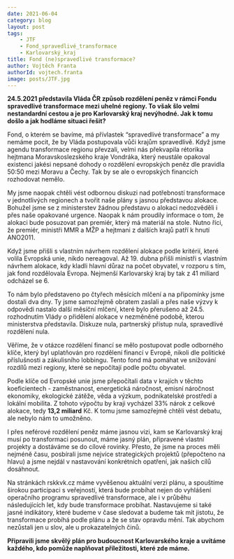 ```yaml
---
date: 2021-06-04
category: blog
layout: post
tags:
    - JTF
    - Fond_spravedlivé_transformace
    - Karlovarský_kraj
title: Fond (ne)spravedlivé transformace?
author: Vojtěch Franta
authorId: vojtech.franta
image: posts/JTF.jpg
---
```

**24.5.2021 představila Vláda ČR způsob rozdělení peněz v rámci Fondu spravedlivé transformace mezi uhelné regiony. To však šlo velmi nestandardní cestou a je pro Karlovarský kraj nevýhodné. Jak k tomu došlo a jak hodláme situaci řešit?**

Fond, o kterém se bavíme, má přívlastek “spravedlivé transformace” a my nemáme pocit, že by Vláda postupovala vůči krajům spravedlivě. Když jsme agendu transformace regionu převzali, velmi nás překvapila rétorika hejtmana Moravskoslezského kraje Vondráka, který neustále opakoval existenci jakési nepsané dohody o rozdělení evropských peněz dle pravidla 50:50 mezi Moravu a Čechy. Tak by se ale o evropských financích rozhodovat nemělo.

My jsme naopak chtěli vést odbornou diskuzi nad potřebností transformace v jednotlivých regionech a tvořit naše plány s jasnou představou alokace. Bohužel jsme se z ministerstev žádnou představu o alokaci nedozvěděli i přes naše opakované urgence. Naopak k nám proudily informace o tom, že alokaci bude posuzovat pan premiér, který má materiál na stole. Nutno říci, že premiér, ministři MMR a MŽP a hejtmani z dalších krajů patří k hnutí ANO2011.  

Když jsme přišli s vlastním návrhem rozdělení alokace podle kritérií, které volila Evropská unie, nikdo nereagoval. Až 19. dubna přišli ministři s vlastním návrhem alokace, kdy kladli hlavní důraz na počet obyvatel, v rozporu s tím, jak fond rozdělovala Evropa. Nejmenší Karlovarský kraj by tak z 41 miliard odcházel se 6. 

To nám bylo představeno po čtyřech měsících mlčení a na připomínky jsme dostali dva dny. Ty jsme samozřejmě obratem zaslali a přes naše výzvy k odpovědi nastalo další měsíční mlčení, které bylo přerušeno až 24.5. rozhodnutím Vlády o přidělení alokace v nezměněné podobě, kterou ministerstva představila. Diskuze nula, partnerský přístup nula, spravedlivé rozdělení nula.  

Věříme, že v otázce rozdělení financí se mělo postupovat podle odborného klíče, který byl uplatňován pro rozdělení financí v Evropě, nikoli dle politické příslušnosti a zákulisního lobbingu. Tento fond má pomáhat ve snižování rozdílů mezi regiony, které se nepočítají podle počtu obyvatel.  

Podle klíče od Evropské unie jsme přepočítali data v krajích v těchto koeficientech - zaměstnanost, energetická náročnost, emisní náročnost ekonomiky, ekologické zátěže, věda a výzkum, podnikatelské prostředí a lokální mobilita. Z tohoto výpočtu by kraji vycházel 33% nárok z celkové alokace, tedy **13,2 miliard** Kč. K tomu jsme samozřejmě chtěli vést debatu, ale nebylo nám to umožněno.  

I přes neférové rozdělení peněz máme jasnou vizi, kam se Karlovarský kraj musí po transformaci posunout, máme jasný plán, připravené vlastní projekty a dostáváme se do cílové rovinky. Přesto, že jsme na proces měli nejméně času, posbírali jsme nejvíce strategických projektů (přepočteno na hlavu) a jsme nejdál v nastavování konkrétních opatření, jak našich cílů dosáhnout.

Na stránkách rskkvk.cz máme vyvěšenou aktuální verzi plánu, a spouštíme širokou participaci s veřejností, která bude probíhat nejen do vyhlášení operačního programu spravedlivé transformace, ale i v průběhu následujících let, kdy bude transformace probíhat. Nastavujeme si také jasné indikátory, které budeme v čase sledovat a budeme tak mít jistotu, že transformace probíhá podle plánu a že se stav opravdu mění. Tak abychom nezůstali jen u slov, ale u prokazatelných činů.

**Připravili jsme skvělý plán pro budoucnost Karlovarského kraje a uvítáme každého, kdo pomůže naplňovat příležitosti, které zde máme.**
